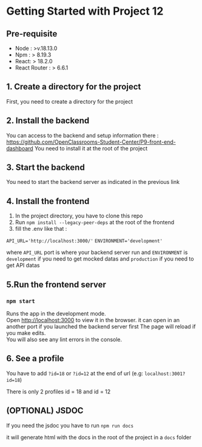 # Getting Started with Project 12

## Pre-requisite
- Node : >v.18.13.0
- Npm : > 8.19.3
- React: > 18.2.0
- React Router : > 6.6.1

## 1. Create a directory for the project

First, you need to create a directory for the project

## 2. Install the backend 

You can access to the backend and setup information there : 
https://github.com/OpenClassrooms-Student-Center/P9-front-end-dashboard
You need to install it at the root of the project

## 3. Start the backend
You need to start the backend server as indicated in the previous link

## 4. Install the frontend 
1) In the project directory, you have to clone this repo
2) Run `npm install --legacy-peer-deps` at the root of the frontend
3) fill the .env like that : 

`API_URL='http://localhost:3000/'`
`ENVIRONMENT='development'`

where `API_URL` port is where your backend server run
and `ENVIRONMENT` is `development` if you need to get mocked datas and `production` if you need to get API datas


## 5.Run the frontend server 
### `npm start`

Runs the app in the development mode.\
Open [http://localhost:3000](http://localhost:3000) to view it in the browser.
it can open in an another port if you launched the backend server first
The page will reload if you make edits.\
You will also see any lint errors in the console.


## 6. See a  profile

You have to add `?id=18` or `?id=12` at the end of url (e.g: `localhost:3001?id=18`)

There is only 2 profiles id = 18 and id = 12

## (OPTIONAL) JSDOC

If you need the jsdoc you have to run `npm run docs`

it will generate html with the docs in the root of the project in a `docs` folder
